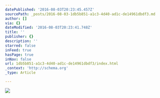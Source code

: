```yaml
---
datePublished: '2016-08-03T20:23:45.457Z'
sourcePath: _posts/2016-08-03-1db5b851-a1c3-4d40-ad1c-de14961dbdf3.md
author: []
via: {}
dateModified: '2016-08-03T20:23:41.748Z'
title: ''
publisher: {}
description: ''
starred: false
inFeed: true
hasPage: true
inNav: false
url: 1db5b851-a1c3-4d40-ad1c-de14961dbdf3/index.html
_context: 'http://schema.org'
_type: Article

---
```

![](https://the-grid-user-content.s3-us-west-2.amazonaws.com/37cbc641-bed2-44a0-b7ba-f50a35eccf95.jpg)